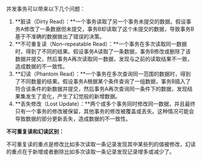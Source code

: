 并发事务可以带来以下几个问题：

1. **脏读（Dirty Read）：**一个事务读取了另一个事务未提交的数据。假设事务A修改了一条数据但未提交，事务B却读取了这个未提交的数据，导致事务B基于不准确的数据做出了错误的决策。
2. **不可重复读（Non-repeatable Read）：**一个事务在多次读取同一数据时，得到了不同的结果。假设事务A读取了一条数据，事务B修改或删除了该数据并提交，然后事务A再次读取同一数据，发现与之前的读取结果不一致，造成数据的不一致性。
3. **幻读（Phantom Read）：**一个事务在多次查询同一范围的数据时，得到了不同数量的结果。假设事务A根据某个条件查询了一组数据，事务B插入了符合该条件的新数据并提交，然后事务A再次查询同一条件下的数据，发现结果集发生了变化，产生了幻觉般的新增数据。
4. **丢失修改（Lost Update）：**两个或多个事务同时修改同一数据，并且最终只有一个事务的修改被保留，其他事务的修改被覆盖或丢失。这种情况可能会导致数据的部分更新丢失，造成数据的不一致性。

**不可重复读和幻读区别：**

不可重复读的重点是修改比如多次读取一条记录发现其中某些列的值被修改，幻读的重点在于新增或者删除比如多次读取一条记录发现记录增多或减少了。
